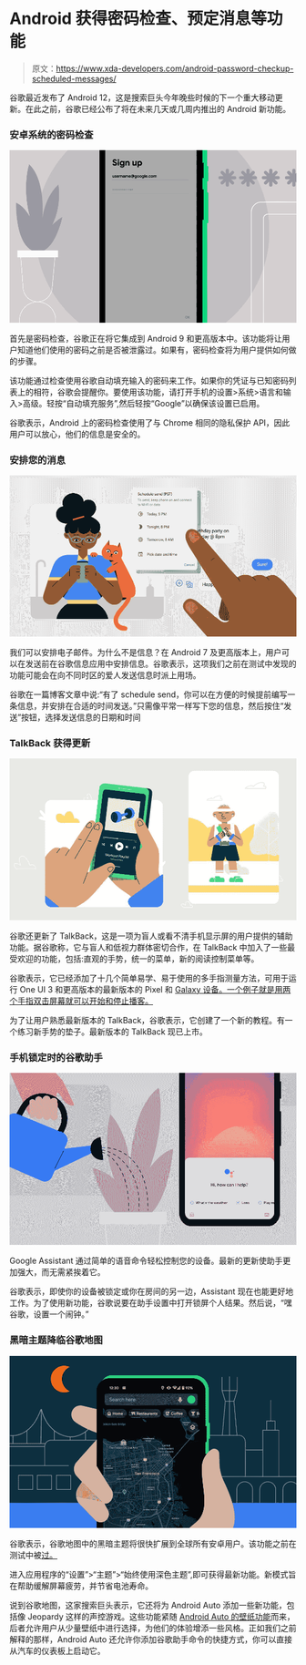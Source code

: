 # Android 获得密码检查、预定消息等功能

> 原文：<https://www.xda-developers.com/android-password-checkup-scheduled-messages/>

谷歌最近发布了 Android 12，这是搜索巨头今年晚些时候的下一个重大移动更新。在此之前，谷歌已经公布了将在未来几天或几周内推出的 Android 新功能。

### 安卓系统的密码检查

![](img/36254a1515c8f1f5f73e5384e5ebc5a8.png)

首先是密码检查，谷歌正在将它集成到 Android 9 和更高版本中。该功能将让用户知道他们使用的密码之前是否被泄露过。如果有，密码检查将为用户提供如何做的步骤。

该功能通过检查使用谷歌自动填充输入的密码来工作。如果你的凭证与已知密码列表上的相符，谷歌会提醒你。要使用该功能，请打开手机的设置>系统>语言和输入>高级。轻按“自动填充服务”,然后轻按“Google”以确保该设置已启用。

谷歌表示，Android 上的密码检查使用了与 Chrome 相同的隐私保护 API，因此用户可以放心，他们的信息是安全的。

### 安排您的消息

![](img/e4ee96613e6254cd2bb3ded3a465315e.png)

我们可以安排电子邮件。为什么不是信息？在 Android 7 及更高版本上，用户可以在发送前在谷歌信息应用中安排信息。谷歌表示，这项我们之前在测试中发现的功能可能会在向不同时区的爱人发送信息时派上用场。

谷歌在一篇博客文章中说:“有了 schedule send，你可以在方便的时候提前编写一条信息，并安排在合适的时间发送。”只需像平常一样写下您的信息，然后按住“发送”按钮，选择发送信息的日期和时间

### TalkBack 获得更新

![Android TalkBack update](img/0ffa614ed0f6f77efb65d93e2d438e3f.png)

谷歌还更新了 TalkBack，这是一项为盲人或看不清手机显示屏的用户提供的辅助功能。据谷歌称，它与盲人和低视力群体密切合作，在 TalkBack 中加入了一些最受欢迎的功能，包括:直观的手势，统一的菜单，新的阅读控制菜单等。

谷歌表示，它已经添加了十几个简单易学、易于使用的多手指测量方法，可用于运行 One UI 3 和更高版本的最新版本的 Pixel 和 [Galaxy 设备。一个例子就是用两个手指双击屏幕就可以开始和停止播客。](https://www.xda-developers.com/google-talkback-screen-reader-galaxy-s21/)

为了让用户熟悉最新版本的 TalkBack，谷歌表示，它创建了一个新的教程。有一个练习新手势的垫子。最新版本的 TalkBack 现已上市。

### 手机锁定时的谷歌助手

![](img/388c409d9ff298f66bdff13b3c942fab.png)

Google Assistant 通过简单的语音命令轻松控制您的设备。最新的更新使助手更加强大，而无需紧挨着它。

谷歌表示，即使你的设备被锁定或你在房间的另一边，Assistant 现在也能更好地工作。为了使用新功能，谷歌说要在助手设置中打开锁屏个人结果。然后说，“嘿谷歌，设置一个闹钟。”

### 黑暗主题降临谷歌地图

![Google Maps dark theme Android update](img/8a5e238adb7675c578cc99417aa7498a.png)

谷歌表示，谷歌地图中的黑暗主题将很快扩展到全球所有安卓用户。该功能之前在测试中被[过。](https://www.xda-developers.com/google-maps-preparing-add-dark-mode-menus-settings/)

进入应用程序的“设置”>“主题”>“始终使用深色主题”,即可获得最新功能。新模式旨在帮助缓解屏幕疲劳，并节省电池寿命。

说到谷歌地图，这家搜索巨头表示，它还将为 Android Auto 添加一些新功能，包括像 Jeopardy 这样的声控游戏。这些功能紧随 [Android Auto 的壁纸功能](https://www.xda-developers.com/android-auto-wallpaper-assistant-shortcut/)而来，后者允许用户从少量壁纸中进行选择，为他们的体验增添一些风格。正如我们之前解释的那样，Android Auto 还允许你添加谷歌助手命令的快捷方式，你可以直接从汽车的仪表板上启动它。